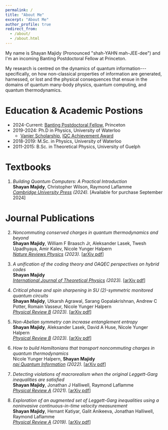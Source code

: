 ```yaml
---
permalink: /
title: "About Me"
excerpt: "About Me"
author_profile: true
redirect_from: 
  - /about/
  - /about.html
---
```


My name is Shayan Majidy (Pronounced "shah-YAHN mah-JEE-dee") and I'm an incoming Banting Postdoctoral Fellow at Princeton. 

My research is centred on the dynamics of quantum information---specifically, on how non-classical properties of information are generated, harnessed, or lost and the physical consequences that ensue in the domains of quantum many-body physics, quantum computing, and quantum thermodynamics. 

Education & Academic Postions
======
* 2024-Current: [Banting Postdoctoral Fellow](https://banting.fellowships-bourses.gc.ca/en/home-accueil.html), Princeton
* 2019-2024: Ph.D in Physics, University of Waterloo
  * [Vanier Scholarship](https://vanier.gc.ca/en/home-accueil.html), [IQC Achievement Award](https://uwaterloo.ca/institute-for-quantum-computing/research/awards/student-award-recipients#IQCAWARDS)
* 2018-2019: M.Sc. in Physics, University of Waterloo
* 2011-2015: B.Sc. in Theoretical Physics, University of Guelph

Textbooks
======  
1.  _Building Quantum Computers: A Practical Introduction_ <br>
**Shayan Majidy**, Christopher Wilson, Raymond Laflamme<br>
*[Cambridge University Press](https://www.cambridge.org/highereducation/books/building-quantum-computers/6A73C509D3E0F5F0A566A11F6A566A90#overview) (2024).* [Available for purchase September 2024]

Journal Publications
======
2. _Noncommuting conserved charges in quantum thermodynamics and beyond_ <br>
**Shayan Majidy**, William F Braasch Jr, Aleksander Lasek, Twesh Upadhyaya, Amir Kalev, Nicole Yunger Halpern<br>
*[Nature Reviews Physics](https://www.nature.com/articles/s42254-023-00641-9) (2023).* [<a href="https://arxiv.org/pdf/2306.00054.pdf" target="_blank">arXiv pdf</a>]

1. _A unification of the coding theory and OAQEC perspectives on hybrid codes_ <br>
**Shayan Majidy**<br>
*[International Journal of Theoretical Physics](https://link.springer.com/article/10.1007/s10773-023-05439-0) (2023).* [<a href="https://arxiv.org/pdf/1806.03702.pdf" target="_blank">arXiv pdf</a>]

1. _Critical phase and spin sharpening in SU (2)-symmetric monitored quantum circuits_ <br>
**Shayan Majidy**, Utkarsh Agrawal, Sarang Gopalakrishnan, Andrew C Potter, Romain Vasseur, Nicole Yunger Halpern<br>
*[Physical Review B](https://journals.aps.org/prb/abstract/10.1103/PhysRevB.108.054307) (2023).* [<a href="https://arxiv.org/pdf/2305.13356.pdf" target="_blank">arXiv pdf</a>]

1. _Non-Abelian symmetry can increase entanglement entropy_ <br>
**Shayan Majidy**, Aleksander Lasek, David A Huse, Nicole Yunger Halpern <br>
*[Physical Review B](https://journals.aps.org/prb/abstract/10.1103/PhysRevB.107.045102) (2023).* [<a href="https://arxiv.org/pdf/2209.14303.pdf" target="_blank">arXiv pdf</a>]

1. _How to build Hamiltonians that transport noncommuting charges in quantum thermodynamics_ <br>
Nicole Yunger Halpern, **Shayan Majidy** <br>
*[npj Quantum Information](https://www.nature.com/articles/s41534-022-00516-4) (2022).* [<a href="https://arxiv.org/pdf/2103.14041.pdf" target="_blank">arXiv pdf</a>]

1. _Detecting violations of macrorealism when the original Leggett-Garg inequalities are satisfied_ <br>
**Shayan Majidy**, Jonathan J Halliwell, Raymond Laflamme<br>
*[Physical Review A](https://journals.aps.org/pra/abstract/10.1103/PhysRevA.103.062212) (2021).* [<a href="https://arxiv.org/pdf/2101.12266.pdf" target="_blank">arXiv pdf</a>]

1. _Exploration of an augmented set of Leggett-Garg inequalities using a noninvasive continuous-in-time velocity measurement_ <br>
**Shayan Majidy**, Hemant Katiyar, Galit Anikeeva, Jonathan Halliwell, Raymond Laflamme<br>
*[Physical Review A](https://journals.aps.org/pra/abstract/10.1103/PhysRevA.100.042325) (2019).* [<a href="https://arxiv.org/abs/1907.05489" target="_blank">arXiv pdf</a>]


